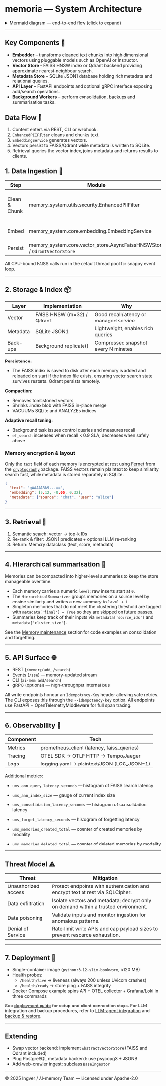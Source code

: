 # memoria — System Architecture

<details>
<summary>Mermaid diagram — end-to-end flow (click to expand)</summary>

```mermaid
graph TD
  subgraph Ingestion & Vectorisation
    A[Incoming content (text, PDF, webhook)] -->|clean + chunk| B[Embedder (OpenAI, Instructor)]
    B -->|vector| C((Vector))
  end

  %% Storage layer
  C --> D[FAISS HNSW Index]
  D -->|top-k IDs| E[Rank & Filter]
  E --> F[(SQLite JSON1 metadata)]

  %% Retrieval
  F -->|payload| G[[Client / LLM prompt builder]]
```

</details>

---

## Key Components 🧩
- **Embedder** – transforms cleaned text chunks into high‑dimensional vectors using pluggable models such as OpenAI or Instructor.
- **Vector Store** – FAISS HNSW index or Qdrant backend providing approximate nearest‑neighbour search.
- **Metadata Store** – SQLite JSON1 database holding rich metadata and relational queries.
- **API Layer** – FastAPI endpoints and optional gRPC interface exposing add/search operations.
- **Background Workers** – perform consolidation, backups and summarisation tasks.

## Data Flow 🔄
1. Content enters via REST, CLI or webhook.
2. `EnhancedPIIFilter` cleans and chunks text.
3. `EmbeddingService` generates vectors.
4. Vectors persist to FAISS/Qdrant while metadata is written to SQLite.
5. Retrieval queries the vector index, joins metadata and returns results to clients.

## 1. Data Ingestion 🚚
| Step         | Module                                 | Notes                                               |
|--------------|----------------------------------------|-----------------------------------------------------|
| Clean & Chunk| memory_system.utils.security.EnhancedPIIFilter | Language-agnostic, ~2k-token windows (future `memory_system.ingest` module) |
| Embed        | memory_system.core.embedding.EmbeddingService  | OpenAI by default, swap in Instructor/HuggingFace   |
| Persist      | memory_system.core.vector_store.AsyncFaissHNSWStore / `QdrantVectorStore` | Raw vector + PK, metadata separate |

All CPU-bound FAISS calls run in the default thread pool for snappy event loop.

---

## 2. Storage & Index 📦
| Layer     | Implementation         | Why                                               |
|-----------|------------------------|---------------------------------------------------|
| Vector    | FAISS HNSW (m=32) / Qdrant | Good recall/latency or managed service        |
| Metadata  | SQLite JSON1           | Lightweight, enables rich queries                 |
| Back-ups  | Background replicate() | Compressed snapshot every N minutes               |

**Persistence:**
- The FAISS index is saved to disk after each memory is added and reloaded on start if the index file exists, ensuring vector search state survives restarts. Qdrant persists remotely.

**Compaction:**
- Removes tombstoned vectors
- Shrinks .index blob with FAISS in-place merge
- VACUUMs SQLite and ANALYZEs indices

**Adaptive recall tuning:**
- Background task issues control queries and measures recall
- `ef_search` increases when recall < 0.9 SLA, decreases when safely above

### Memory encryption & layout
Only the `text` field of each memory is encrypted at rest using
[Fernet](https://cryptography.io/en/latest/fernet/) from the
[`cryptography`](https://pypi.org/project/cryptography/) package. FAISS vectors
remain plaintext to keep similarity search fast, while metadata is stored
separately in SQLite.

```json
{
  "text": "gAAAAABk9...==",  
  "embedding": [0.12, -0.05, 0.32],
  "metadata": {"source": "chat", "user": "alice"}
}
```

---

## 3. Retrieval 🔎
1. Semantic search: vector → top-k IDs
2. Re-rank & filter: JSON1 predicates + optional LLM re-ranking
3. Return: Memory dataclass (text, score, metadata)

---

## 4. Hierarchical summarisation 🧩
Memories can be compacted into higher-level summaries to keep the store
manageable over time.

- Each memory carries a numeric `level`; raw inserts start at `0`.
- The `HierarchicalSummarizer` groups memories on a source level by cosine
  similarity and writes a new summary to `level + 1`.
- Singleton memories that do not meet the clustering threshold are tagged
  with `metadata['final'] = True` so they are skipped on future passes.
- Summaries keep track of their inputs via `metadata['source_ids']` and
  `metadata['cluster_size']`.

See the [Memory maintenance](../README.md#memory-maintenance) section for code
examples on consolidation and forgetting.

---

## 5. API Surface 🌐
- REST (`/memory/add`, `/search`)
- Events (`/sse`) — memory-updated stream
- CLI (`ai-mem add/search`)
- gRPC (optional) — high-throughput internal bus

All write endpoints honour an `Idempotency-Key` header allowing safe retries.
The CLI exposes this through the `--idempotency-key` option. All endpoints use
FastAPI + OpenTelemetryMiddleware for full span tracing.

---

## 6. Observability 👀
| Component | Tech                                       |
|-----------|--------------------------------------------|
| Metrics   | prometheus_client (latency, faiss_queries) |
| Tracing   | OTEL SDK → OTLP HTTP → Tempo/Jaeger       |
| Logs      | logging.yaml → plaintext/JSON (LOG_JSON=1) |

Additional metrics:
- `ums_ann_query_latency_seconds` — histogram of FAISS search latency
- `ums_ann_index_size` — gauge of current index size
- `ums_consolidation_latency_seconds` — histogram of consolidation latency
- `ums_forget_latency_seconds` — histogram of forgetting latency

- `ums_memories_created_total` — counter of created memories by modality
- `ums_memories_deleted_total` — counter of deleted memories by modality

---

## Threat Model ⚠️

| Threat | Mitigation |
|--------|------------|
| Unauthorized access | Protect endpoints with authentication and encrypt text at rest via SQLCipher. |
| Data exfiltration | Isolate vectors and metadata; decrypt only on demand within a trusted environment. |
| Data poisoning | Validate inputs and monitor ingestion for anomalous patterns. |
| Denial of Service | Rate‑limit write APIs and cap payload sizes to prevent resource exhaustion. |

---

## 7. Deployment 🚀
- Single-container image (`python:3.12-slim-bookworm`, ≈120 MB)
- Health probes:
  - `/health/live` → liveness (always 200 unless Uvicorn crashes)
  - `/health/ready` → store ping + FAISS integrity
- Docker Compose example spins API + OTEL collector + Grafana/Loki in three commands

See [deployment guide](deployment.md) for setup and client connection steps. For LLM integration and backup procedures, refer to [LLM-agent integration](agent_integration.md) and [backup & restore](backup_restore.md).

---

## Extending
- Swap vector backend: implement `AbstractVectorStore` (FAISS and Qdrant included)
- Plug PostgreSQL metadata backend: use psycopg3 + JSONB
- Add web-crawler ingest: subclass `BaseIngestor`

---

© 2025 Ingver / AI-memory Team — Licensed under Apache-2.0
